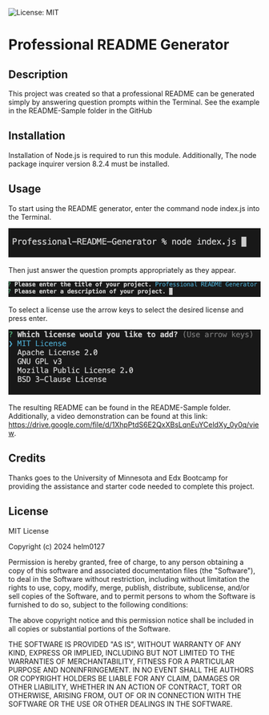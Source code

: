 ![License: MIT](https://img.shields.io/badge/License-MIT-yellow.svg)

# Professional README Generator

## Description

This project was created so that a professional README can be generated simply by answering question prompts within the Terminal. See the example in the README-Sample folder in the GitHub 

## Installation

Installation of Node.js is required to run this module. Additionally, The node package inquirer version 8.2.4 must be installed.

## Usage

To start using the README generator, enter the command node index.js into the Terminal. 

![How To Initialize Generator](./assets/images/To_Initialize_Generator.png)

Then just answer the question prompts appropriately as they appear.

![Generator Question Example](./assets/images/Question_Prompt.png)

To select a license use the arrow keys to select the desired license and press enter.

![License List](./assets/images/License_List.png)

The resulting README can be found in the README-Sample folder. Additionally, a video demonstration can be found at this link: https://drive.google.com/file/d/1XhpPtdS6E2QxXBsLqnEuYCeldXy_0y0q/view.

## Credits

Thanks goes to the University of Minnesota and Edx Bootcamp for providing the assistance and starter code needed to complete this project. 

## License

MIT License

Copyright (c) 2024 helm0127

Permission is hereby granted, free of charge, to any person obtaining a copy
of this software and associated documentation files (the "Software"), to deal
in the Software without restriction, including without limitation the rights
to use, copy, modify, merge, publish, distribute, sublicense, and/or sell
copies of the Software, and to permit persons to whom the Software is
furnished to do so, subject to the following conditions:

The above copyright notice and this permission notice shall be included in all
copies or substantial portions of the Software.

THE SOFTWARE IS PROVIDED "AS IS", WITHOUT WARRANTY OF ANY KIND, EXPRESS OR
IMPLIED, INCLUDING BUT NOT LIMITED TO THE WARRANTIES OF MERCHANTABILITY,
FITNESS FOR A PARTICULAR PURPOSE AND NONINFRINGEMENT. IN NO EVENT SHALL THE
AUTHORS OR COPYRIGHT HOLDERS BE LIABLE FOR ANY CLAIM, DAMAGES OR OTHER
LIABILITY, WHETHER IN AN ACTION OF CONTRACT, TORT OR OTHERWISE, ARISING FROM,
OUT OF OR IN CONNECTION WITH THE SOFTWARE OR THE USE OR OTHER DEALINGS IN THE
SOFTWARE.
